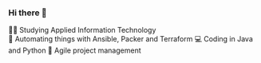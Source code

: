 ### Hi there 👋

👨‍🎓 Studying Applied Information Technology\
🔧 Automating things with Ansible, Packer and Terraform
💻 Coding in Java and Python
👥 Agile project management
